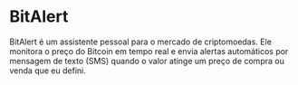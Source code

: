 # BitAlert
BitAlert é um assistente pessoal para o mercado de criptomoedas. Ele monitora o preço do Bitcoin em tempo real e envia alertas automáticos por mensagem de texto (SMS) quando o valor atinge um preço de compra ou venda que eu defini.
